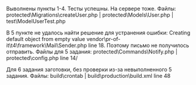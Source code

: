 Выволнены пункты 1-4.
Тесты успешны. На сервере тоже. Файлы: protected\Migrations\createUser.php | protected\Models\User.php | test\ModelUserTest.php

В 5 пункте не удалось найти решение для устранения ошибки: 
Creating default object from empty value vendor\pr-of-it\t4\framework\Mail\Sender.php line 18. Поэтому письмо не получилось отправить.
Файлы для 5 задания: protected\Commands\Notify.php | protected\config.php line 14/

Для 6 задания заготовки, без проверки из-за невыполненного 5 задания. Файлы: build\crontab | build\production\build.xml line 48